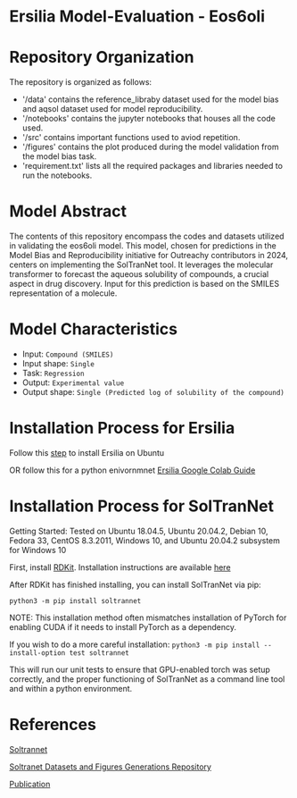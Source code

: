 # Ersilia Model-Evaluation - Eos6oli

# Repository Organization
The repository is organized as follows:
* '/data' contains the reference_libraby dataset used for the model bias and aqsol dataset used for model reproducibility.
* '/notebooks' contains the jupyter notebooks that houses all the code used.
* '/src' contains important functions used to aviod repetition.
* '/figures' contains the plot produced during the model validation from the model bias task.
* 'requirement.txt' lists all the required packages and libraries needed to run the notebooks.
  
# Model Abstract
The contents of this repository encompass the codes and datasets utilized in validating the eos6oli model. This model, chosen for predictions in the Model Bias and Reproducibility initiative for Outreachy contributors in 2024, centers on implementing the SolTranNet tool. It leverages the molecular transformer to forecast the aqueous solubility of compounds, a crucial aspect in drug discovery. Input for this prediction is based on the SMILES representation of a molecule.

# Model Characteristics
* Input: `Compound (SMILES)`
* Input shape: `Single`
* Task: `Regression`
* Output: `Experimental value`
* Output shape: `Single (Predicted log of solubility of the compound)`

# Installation Process for Ersilia
Follow this [step](https://ersilia.gitbook.io/ersilia-book/ersilia-model-hub/installation) to install Ersilia on Ubuntu

OR follow this for a python enivornmnet [Ersilia Google Colab Guide](https://github.com/ersilia-os/ersilia/blob/master/notebooks/ersilia-on-colab.ipynb)

# Installation Process for SolTranNet

Getting Started: Tested on Ubuntu 18.04.5, Ubuntu 20.04.2, Debian 10, Fedora 33, CentOS 8.3.2011, Windows 10, and Ubuntu 20.04.2 subsystem for Windows 10

First, install [RDKit](https://github.com/rdkit/rdkit). Installation instructions are available [here](https://github.com/rdkit/rdkit/blob/master/Docs/Book/Install.md)

After RDKit has finished installing, you can install SolTranNet via pip:

`python3 -m pip install soltrannet`

NOTE: This installation method often mismatches installation of PyTorch for enabling CUDA if it needs to install PyTorch as a dependency.

If you wish to do a more careful installation:
`python3 -m pip install --install-option test soltrannet`

This will run our unit tests to ensure that GPU-enabled torch was setup correctly, and the proper functioning of SolTranNet as a command line tool and within a python environment.

# References
[Soltrannet](https://github.com/gnina/SolTranNet)

[Soltranet Datasets and Figures Generations Repository](https://github.com/francoep/SolTranNet_paper)

[Publication](https://pubs.acs.org/doi/10.1021/acs.jcim.1c00331)




